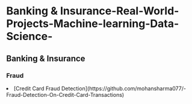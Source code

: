 # Banking & Insurance-Real-World-Projects-Machine-learning-Data-Science-

<h2>Banking & Insurance</h2>
<h3>Fraud</h3>
<li>
[Credit Card Fraud Detection](https://github.com/mohansharma077/-Fraud-Detection-On-Credit-Card-Transactions)
</li>

